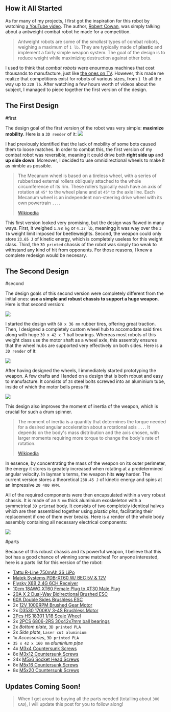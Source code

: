 ## How it All Started

As for many of my projects, I first got the inspiration for this robot by watching [a YouTube video](https://www.youtube.com/watch?v=86EJ05kBksA). The author, [Robert Cowan](https://www.youtube.com/channel/UCPOTPYuDsKnXP9I-ph4yMgg), was simply talking about a antweight combat robot he made for a competition.

> Antweight robots are some of the _smallest_ types of combat robots, weighing a maximum of `1 lb`. They are typically made of **plastic** and implement a fairly simple weapon system. The goal of the design is to reduce weight while maximizing destruction against other bots.

I used to think that _combat robots_ were enourmous machines that cost thousands to manufacture, just like [the ones on TV](https://battlebots.com/). However, this made me realize that competitions exist for robots of various sizes, from `1 lb` all the way up to `220 lb`. After watching a few hours worth of videos about the subject, I managed to piece together the first version of the design.

## The First Design

#first

The design goal of the first version of the robot was very simple: **maximize mobility**. Here is a `3D render` of it:
![](Assembly_1_2021-Feb-02_03-24-59PM-000_CustomizedView22055540780_png.png)

I had previously identified that the lack of mobility of some bots caused them to loose matches. In order to combat this, the first version of my combat robot was reversible, meaning it could drive both **right side up** and **up side down**. Moreover, I decided to use omnidirectional wheels to make it as nimble as possible.

> The Mecanum wheel is based on a tireless wheel, with a series of rubberized external rollers obliquely attached to the whole circumference of its rim. These rollers typically each have an axis of rotation at `45°` to the wheel plane and at `45°` to the axle line. Each Mecanum wheel is an independent non-steering drive wheel with its own powertrain `...`.
>
> [Wikipedia](https://en.wikipedia.org/wiki/Mecanum_wheel)

This first version looked very promising, but the design was flawed in many ways. First, it weighed `1.98 kg` or `4.37 lb`, meaningg it was way over the `3 lb` weight limit imposed for beetleweights. Second, the weapon could only store `23.65 J` of kinetic energy, which is completely useless for this weight class. Third, the `3D printed` chassis of the robot was simply too weak to withstand any kind of hit from opponents. For those reasons, I knew a complete redesign would be necesary.

## The Second Design

#second

The design goals of this second version were completely different from the initial ones: **use a simple and robust chassis to support a huge weapon**. Here is that second version:

![](Assembly_2_2021-Mar-09_09-47-44PM-000_CustomizedView17152833616.png)

I started the design with `68 x 36 mm` rubber tires, offering great traction. Then, I designed a completely custom wheel hub to accomodate said tires along with huge `30 x 42 x 7` ball bearings. Whereas most robots of this weight class use the motor shaft as a wheel axle, this assembly ensures that the wheel hubs are supported very effectively on both sides. Here is a `3D render` of it:

![](Wheel_Assembly_2021-Mar-10_12-47-48AM-000_CustomizedView1437219039.png)

After having designed the wheels, I immediately started prototyping the weapon. A few drafts and I landed on a design that is both robust and easy to manufacture. It consists of `24` steel bolts screwed into an aluminium tube, inside of which the motor bells press fit:

![](Weapon_Assembly_2_2021-Mar-09_11-24-16PM-000_CustomizedView40034001050.png)

This design also improves the moment of inertia of the weapon, which is crucial for such a drum spinner.

> The moment of inertia is a quantity that determines the torque needed for a desired angular acceleration about a rotational axis `...`. It depends on the body's mass distribution and the axis chosen, with larger moments requiring more torque to change the body's rate of rotation.
>
> [Wikipedia](https://en.wikipedia.org/wiki/Moment_of_inertia)

In essence, by concentrating the mass of the weapon on its outer perimeter, the energy it stores is greately increased when rotating at a predetermined angular velocity. In layman's terms, the weapon hits **way** harder. The current version stores a theoretical `238.45 J` of kinetic energy and spins at an impressive `20 400 RPM`.

All of the required components were then encapsulated within a very robust chassis. It is made of an `8 mm` thick aluminium exoskeleton with a symmetrical `3D printed` body. It consists of two completely identical halves which are then assembled together using _plastic pins_, facilitating their replacement if one of them ever breaks. Here is a render of the whole body assembly containing all necessary electrical components:

![](869d4e23-790c-478a-9c14-9575de76ab20.PNG)

#parts

Because of this robust chassis and its powerful weapon, I believe that this bot has a good chance of winning some matches! For anyone interested, here is a parts list for this version of the robot:

- [Tattu R-Line 750mAh 3S LiPo](https://www.aliexpress.com/item/4000410612116.html?spm=a2g0o.cart.0.0.46f03c00wseQoI&mp=1)
- [Matek Systems PDB-XT60 W/ BEC 5V & 12V](https://www.banggood.com/Matek-Systems-PDB-XT60-W-or-BEC-5V-and-12V-2oz-Copper-for-RC-Drone-FPV-Racing-Multi-Rotor-p-1049051.html?akmClientCountry=CA&cur_warehouse=CN)
- [Flysky X6B 2.4G 6CH Receiver](https://www.banggood.com/Flysky-X6B-2_4G-6CH-i-BUS-PPM-PWM-Receiver-for-AFHDS-i10-i6s-i6-i6x-i4x-Transmitter-p-1101513.html?akmClientCountry=CA&cur_warehouse=CN)
- [10cm 18AWG XT60 Female Plug to XT30 Male Plug](https://www.banggood.com/10cm-18AWG-XT60-Female-Plug-to-XT30-Male-Plug-Cable-Adapter-for-Battery-Charging-p-1254208.html?akmClientCountry=CA&cur_warehouse=CN)
- [20A X 2 Dual-Way Bidirectional Brushed ESC](https://www.aliexpress.com/item/1005001710529617.html?spm=a2g0o.cart.0.0.46f03c00wseQoI&mp=1)
- [60A Double Sides Brushless ESC](https://www.banggood.com/Double-Sides-Brushless-ESC-20-or-30-or-40-or-50-or-60-or-80A-Underwater-Thruster-RC-Car-Boat-Parts-p-1649988.html?akmClientCountry=CA&cur_warehouse=CN&ID=520180)
- 2x [12V 1000RPM Brushed Gear Motor](https://www.aliexpress.com/item/4001220881842.html?spm=a2g0o.cart.0.0.46f03c00wseQoI&mp=1)
- 2x [D3530 1700KV 3-4S Brushless Motor](https://www.aliexpress.com/item/4000896324917.html?spm=a2g0o.cart.0.0.46f03c00wseQoI&mp=1)
- [2Pcs HS 18301 1/18 Scale Wheel](https://www.banggood.com/2Pcs-HS-18301-18302-18311-18312-RC-Car-Wheel-For-1-or-18-Crawler-RC-Car-p-1351106.html?akmClientCountry=CA&cur_warehouse=CN)
- 2x [2PCS 6806-2RS 30x42x7mm ball bearings](https://www.ebay.ca/itm/1-10pcs-6800-2RS-to-6810-2RS-RS-2RS-Rubber-Sealed-Deep-Groove-Ball-Bearing/402183454980?var=672114177279)
- 2x _Bottom plate_, `3D printed PLA`
- 2x _Side plate_, `Laser cut aluminium`
- 1x _Accessories_, `3D printed PLA`
- `35 x 42 x 160 mm` _aluminium pipe_
- 4x [M3x4 Countersunk Screws](https://www.banggood.com/Suleve-MXCH10-1060Pcs-M2-M3-M4-M5-Carbon-Steel-Flat-Head-Countersunk-Hex-Socket-Screw-Hex-Screw-Metric-10_9-Grade-p-1659457.html?akmClientCountry=CA&)
- 8x [M3x12 Countersunk Screws](https://www.banggood.com/Suleve-MXCH10-1060Pcs-M2-M3-M4-M5-Carbon-Steel-Flat-Head-Countersunk-Hex-Socket-Screw-Hex-Screw-Metric-10_9-Grade-p-1659457.html?akmClientCountry=CA&)
- 24x [M5x6 Socket Head Screws](https://www.banggood.com/Suleve-M5CH3-50Pcs-M5-12_9-Grade-Carbon-Steel-Hex-Socket-Cap-Head-Screw-8-30mm-Optional-Length-p-1333415.html?akmClientCountry=CA&cur_warehouse=CN&ID=41225)
- 8x [M5x16 Countersunk Screws](https://www.banggood.com/Suleve-MXCH10-1060Pcs-M2-M3-M4-M5-Carbon-Steel-Flat-Head-Countersunk-Hex-Socket-Screw-Hex-Screw-Metric-10_9-Grade-p-1659457.html?akmClientCountry=CA&cur_warehouse=CN)
- 8x [M5x20 Countersunk Screws](https://www.banggood.com/Suleve-MXCH10-1060Pcs-M2-M3-M4-M5-Carbon-Steel-Flat-Head-Countersunk-Hex-Socket-Screw-Hex-Screw-Metric-10_9-Grade-p-1659457.html?akmClientCountry=CA&cur_warehouse=CN)

## Updates Coming Soon!

> When I get aroud to buying all the parts needed (totalling about `300 CAD`), I will update this post for you to follow along!
